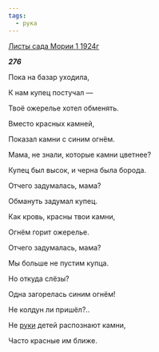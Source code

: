 ```yaml
---
tags:
  - рука
---
```

[Листы сада Мории 1 1924г](https://127.0.0.1:4002/agni/1924)

___276___

Пока на базар уходила,   

К нам купец постучал —    

Твоё ожерелье хотел обменять.   

Вместо красных камней,   

Показал камни с синим огнём.   

Мама, не знали, которые камни цветнее?   

Купец был высок, и черна была борода.   

Отчего задумалась, мама?   

Обмануть задумал купец.   

Как кровь, красны твои камни,   

Огнём горит ожерелье.   

Отчего задумалась, мама?   

Мы больше не пустим купца.   

Но откуда слёзы?   

Одна загорелась синим огнём!   

Не колдун ли пришёл?..   

Не [руки](../../../tags/#рука) детей распознают камни,   

Часто красные им ближе.   


